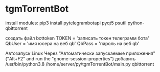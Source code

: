 # tgmTorrentBot
install modules:
pip3 install pytelegrambotapi pyqt5 psutil python-qbittorrent

создать файл bottoken 
TOKEN = 'записать токен телеграмм бота' 
QbUser = 'имя юсера на веб qb'
QbPass = 'пароль на веб qb'

Автозапуск Linux 
Через "Автоматически запускаемые приложения"
("Alt+F2" and run the "gnome-session-properties") добавить 
/usr/bin/python3.8 /home/server/py/tgmTorrentBot/main.py
qbittorrent




